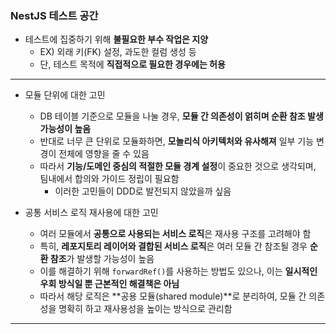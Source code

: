 ### NestJS 테스트 공간

- 테스트에 집중하기 위해 **불필요한 부수 작업은 지양**
  - EX) 외래 키(FK) 설정, 과도한 컬럼 생성 등
  - 단, 테스트 목적에 **직접적으로 필요한 경우에는 허용**

---
- 모듈 단위에 대한 고민
  - DB 테이블 기준으로 모듈을 나눌 경우, **모듈 간 의존성이 얽히며 순환 참조 발생 가능성이 높음**
  - 반대로 너무 큰 단위로 모듈화하면, **모놀리식 아키텍처와 유사해져** 일부 기능 변경이 전체에 영향을 줄 수 있음
  - 따라서 **기능/도메인 중심의 적절한 모듈 경계 설정**이 중요한 것으로 생각되며, 팀내에서 합의와 가이드 정립이 필요함
    - 이러한 고민들이 DDD로 발전되지 않았을까 싶음

- 공통 서비스 로직 재사용에 대한 고민
  - 여러 모듈에서 **공통으로 사용되는 서비스 로직**은 재사용 구조를 고려해야 함
  - 특히, **레포지토리 레이어와 결합된 서비스 로직**은 여러 모듈 간 참조될 경우 **순환 참조**가 발생할 가능성이 높음
  - 이를 해결하기 위해 `forwardRef()`를 사용하는 방법도 있으나, 이는 **일시적인 우회 방식일 뿐 근본적인 해결책은 아님**
  - 따라서 해당 로직은 **공용 모듈(shared module)**로 분리하여, 모듈 간 의존성을 명확히 하고 재사용성을 높이는 방식으로 관리함
---
